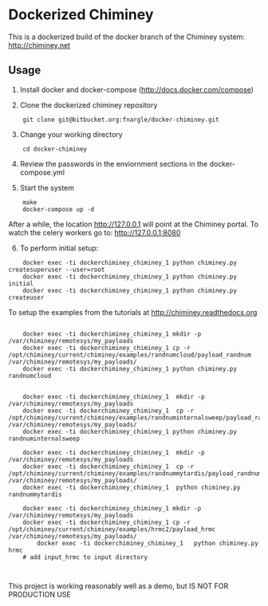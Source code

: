 Dockerized Chiminey
===================

This is a dockerized build of the docker branch of the Chiminey system: http://chiminey.net

Usage
-----

1. Install docker and docker-compose (http://docs.docker.com/compose)

2. Clone the dockerized chiminey repository

```
    git clone git@bitbucket.org:fnargle/docker-chiminey.git
```

3. Change your working directory

```
    cd docker-chiminey
```

4. Review the passwords in the enviornment sections in the docker-compose.yml

5.  Start the system

```
    make
    docker-compose up -d 
```


After a while, the location http://127.0.0.1 will point at the Chiminey portal.
To watch the celery workers go to: http://127.0.0.1:8080

6. To perform initial setup:

```
    docker exec -ti dockerchiminey_chiminey_1 python chiminey.py createsuperuser --user=root
    docker exec -ti dockerchiminey_chiminey_1 python chiminey.py initial
    docker exec -ti dockerchiminey_chiminey_1 python chiminey.py createuser

```

To setup the examples from the tutorials at http://chiminey.readthedocs.org

```

    docker exec -ti dockerchiminey_chiminey_1 mkdir -p /var/chiminey/remotesys/my_payloads
    docker exec -ti dockerchiminey_chiminey_1 cp -r  /opt/chiminey/current/chiminey/examples/randnumcloud/payload_randnum /var/chiminey/remotesys/my_payloads/
    docker exec -ti dockerchiminey_chiminey_1 python chiminey.py randnumcloud


    docker exec -ti dockerchiminey_chiminey_1  mkdir -p /var/chiminey/remotesys/my_payloads
    docker exec -ti dockerchiminey_chiminey_1  cp -r  /opt/chiminey/current/chiminey/examples/randnuminternalsweep/payload_randnum /var/chiminey/remotesys/my_payloads/
    docker exec -ti dockerchiminey_chiminey_1 python chiminey.py randnuminternalsweep

    docker exec -ti dockerchiminey_chiminey_1  mkdir -p /var/chiminey/remotesys/my_payloads
    docker exec -ti dockerchiminey_chiminey_1  cp -r  /opt/chiminey/current/chiminey/examples/randnummytardis/payload_randnum /var/chiminey/remotesys/my_payloads/
    docker exec -ti dockerchiminey_chiminey_1  python chiminey.py randnummytardis

    docker exec -ti dockerchiminey_chiminey_1 mkdir -p /var/chiminey/remotesys/my_payloads
    docker exec -ti dockerchiminey_chiminey_1 cp -r  /opt/chiminey/current/chiminey/examples/hrmc2/payload_hrmc /var/chiminey/remotesys/my_payloads/
        docker exec -ti dockerchiminey_chiminey_1   python chiminey.py hrmc
    # add input_hrmc to input directory



```

This project is working reasonably well as a demo, but IS NOT FOR PRODUCTION USE